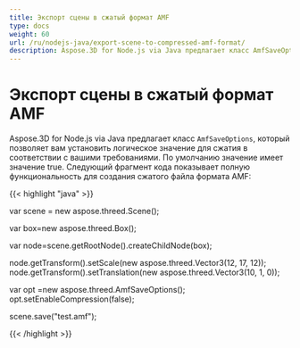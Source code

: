 ```yaml
---
title: Экспорт сцены в сжатый формат AMF
type: docs
weight: 60
url: /ru/nodejs-java/export-scene-to-compressed-amf-format/
description: Aspose.3D for Node.js via Java предлагает класс AmfSaveOptions, который позволяет вам установить логическое значение для сжатия в соответствии с вашими требованиями.
---
```

#  **Экспорт сцены в сжатый формат AMF**
Aspose.3D for Node.js via Java предлагает класс `AmfSaveOptions`, который позволяет вам установить логическое значение для сжатия в соответствии с вашими требованиями. По умолчанию значение имеет значение true. Следующий фрагмент кода показывает полную функциональность для создания сжатого файла формата AMF:

{{< highlight "java" >}}

var scene = new aspose.threed.Scene();

var box=new aspose.threed.Box();

var node=scene.getRootNode().createChildNode(box);

node.getTransform().setScale(new aspose.threed.Vector3(12, 17, 12));
node.getTransform().setTranslation(new aspose.threed.Vector3(10, 1, 0));

var opt =new aspose.threed.AmfSaveOptions();
opt.setEnableCompression(false);

scene.save("test.amf");

{{< /highlight >}}
